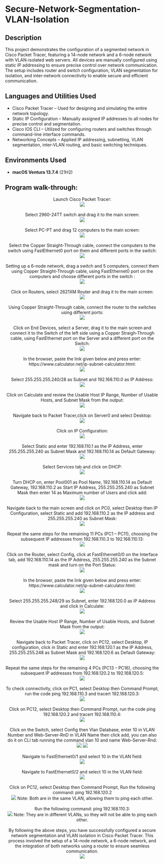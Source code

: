 <h1>Secure-Network-Segmentation-VLAN-Isolation</h1>


<h2>Description</h2>
This project demonstrates the configuration of a segmented network in Cisco Packet Tracer, featuring a 14-node network and a 6-node network with VLAN-isolated web servers. All devices are manually configured using static IP addressing to ensure precise control over network communication. The setup includes router and switch configuration, VLAN segmentation for isolation, and inter-network connectivity to enable secure and efficient communication.
<br />


<h2>Languages and Utilities Used</h2>

- Cisco Packet Tracer – Used for designing and simulating the entire network topology.
- Static IP Configuration – Manually assigned IP addresses to all nodes for precise control and segmentation.
- Cisco IOS CLI – Utilized for configuring routers and switches through command-line interface commands.
- Networking Concepts – Applied IP addressing, subnetting, VLAN segmentation, inter-VLAN routing, and basic switching techniques.

<h2>Environments Used </h2>

- <b>macOS Ventura 13.7.4</b> (21H2)

<h2>Program walk-through:</h2>

<p align="center">
Launch Cisco Packet Tracer: <br/>
<img src="https://i.imgur.com/ZRUAO4Y.png"/>
<br />
<br />
Select 2960-24TT switch and drag it to the main screen:  <br/>
<img src="https://i.imgur.com/Th4ubMg.png"/>
<br />
<br />
Select PC-PT and drag 12 computers to the main screen: <br/>
<img src="https://i.imgur.com/FiWKQGF.png"/>
<br />
<br />
Select the Copper Straight-Through cable, connect the computers to the switch using FastEthernet0 port on them and different ports in the switch:  <br/>
<img src="https://i.imgur.com/hNpFZcK.png"/>
<br />
<br />
Setting up a 6-node network, drag a switch and  5 computers, connect them using Copper Straight-Through cable, using FastEthernet0 port on the computers and  choose different ports in the switch :  <br/>
<img src="https://i.imgur.com/myzZrDo.png"/>
<br />
<br />
Click on Routers, select 2621XM Router and drag it to the main screen:  <br/>
<img src="https://i.imgur.com/6aiFhS0.png"/>
<br />
<br />
Using Copper Straight-Through cable, connect the router to the switches using different ports:  <br/>
<img src="https://i.imgur.com/SbdcUtw.png"/>
<br />
<br />
Click on End Devices, select a Server, drag it to the main screen and connect it to the Switch of the left side using a Copper Straigh-Through cable, using FastEthernet port on the Server and a different port on the Switch:  <br/>
<img src="https://i.imgur.com/uI4dk48.png"/>
<br />
<br />
In the browser, paste the link given below and press enter:
https://www.calculator.net/ip-subnet-calculator.html:  <br/>
<img src="https://i.imgur.com/Xz1SKAg.png"/> 
<br />
<br />
Select 255.255.255.240/28 as Subnet and 192.168.110.0 as IP Address:  <br/>
<img src="https://i.imgur.com/EHohnJD.png"/>
<br />
<br />
Click on Calculate and review the Usable Host IP Range, Number of Usable Hosts, and Subnet Mask from the output:  <br/>
<img src="https://i.imgur.com/7xx4PLM.png"/>
<br />
<br />
Navigate back to Packet Tracer,click on Server0 and select Desktop:  <br/>
<img src="https://i.imgur.com/zl9uzCY.png"/>
<br />
<br />
Click on IP Configuration:  <br/>
<img src="https://i.imgur.com/6J9Y0Kw.png"/>
<br />
<br />
Select Static and enter 192.168.110.1 as the IP Address, enter 255.255.255.240 as Subnet Mask and 192.168.110.14 as Default Gateway:  <br/>
<img src="https://i.imgur.com/adSkQKs.png"/>
<br />
<br />
Select Services tab and click on DHCP:  <br/>
<img src="https://i.imgur.com/39qMukf.png"/>
<br />
<br />
Turn DHCP on, enter Pool001 as Pool Name, 192.168.110.14 as Default Gateway, 192.168.110.2 as Start IP Address, 255.255.255.240 as Subnet Mask then enter 14 as Maximum number of Users and click add: <br/>
<img src="https://i.imgur.com/72slbDo.png"/>
<br />
<br />
Navigate back to the main screen and click on PC0, select Desktop then IP Configuration, select Static and add 192.168.110.2 as the IP address and 255.255.255.240 as Subnet Mask:<br/>
<img src="https://i.imgur.com/0vUwiJK.png"/>
<br />
<br />
Repeat the same steps for the remaining 11 PCs (PC1 – PC11), choosing the subsequent IP addresses from 192.168.110.3 to 192.168.110.13:  <br/>
<img src="https://i.imgur.com/sMbDENh.png"/>
<br />
<br />
Click on the Router, select Config, click at FastEthernet0/0 on the Interface tab, add 192.168.110.14 as the IP Address, 255.255.255.240 as the Subnet mask and turn on the Port Status: <br/>
<img src="https://i.imgur.com/OjOsNBf.png"/>
<br />
<br />
In the browser, paste the link given below and press enter:
https://www.calculator.net/ip-subnet-calculator.html: <br/>
<img src="https://i.imgur.com/Xz1SKAg.png"/>
<br />
<br />
Select 255.255.255.248/29 as Subnet, enter 192.168.120.0 as IP Address and click in Calculate: <br/>
<img src="https://i.imgur.com/Hxf8Pv0.png"/>
<br />
<br />
Review the Usable Host IP Range, Number of Usable Hosts, and Subnet Mask from the output: <br/>
<img src="https://i.imgur.com/kIQDiZY.png"/>
<br />
<br />
Navigate back to Packet Tracer, click on PC12, select Desktop, IP configuration, click in Static and enter 192.168.120.1 as the IP Address, 255.255.255.248 as Subnet Mask and 192.168.120.6 as Default Gateway: <br/>
<img src="https://i.imgur.com/UjjWUe1.png"/>
<br />
<br />
Repeat the same steps for the remaining 4 PCs (PC13 – PC16), choosing the subsequent IP addresses from 192.168.120.2 to 192.168.120.5: <br/>
<img src="https://i.imgur.com/WmnZZTF.png"/>
<br />
<br />
To check connectivity, click on PC1, select Desktop then Command Prompt, run the code ping 192.168.110.3 and tracert 192.168.120.3: <br/>
<img src="https://i.imgur.com/SY4Aea6.png"/>
<br />
<br />
Click on PC12, select Desktop then Command Prompt, run the code ping 192.168.120.2 and tracert 192.168.110.4: <br/>
<img src="https://i.imgur.com/UMbN6tw.png"/>
<br />
<br />
Click on the Switch, select Config then Vlan Database, enter 10 in VLAN Number and Web-Server-RnD in VLAN Name then click add, you can also do it on CLI tab running the command vlan 10 and name Web-Server-Rnd: <br/>
<img src="https://i.imgur.com/dWjT5qV.png"/>
<img src="https://i.imgur.com/Opu0b1N.png"/>
<br />
<br />
Navigate to FastEthernet0/1 and select 10 in the VLAN field: <br/>
<img src="https://i.imgur.com/KAHBeNY.png"/>
<br />
<br />
Navigate to FastEthernet0/2 and select 10 in the VLAN field: <br/>
<img src="https://i.imgur.com/5IzHKCw.png"/>
<br />
<br />
Click on PC12, select Desktop then Command Prompt, Run the following command: ping 192.168.120.2 <br/>
<img src="https://i.imgur.com/10yxK3H.png"/>
Note: Both are in the same VLAN, allowing them to ping each other.
<br />
<br />
Run the following command: ping 192.168.110.3: <br/>
<img src="https://i.imgur.com/vKojDvP.png"/>
Note: They are in different VLANs, so they will not be able to ping each other.
<br />
<br />
By following the above steps, you have successfully configured a secure network segmentation and VLAN isolation in Cisco Packet Tracer. This process involved the setup of a 14-node network, a 6-node network, and the integration of both networks using a router to ensure seamless communication. <br/>
<img src="https://i.imgur.com/d3nT33M.png"/>
</p>

<!--
 ```diff
- text in red
+ text in green
! text in orange
# text in gray
@@ text in purple (and bold)@@
```
--!>
